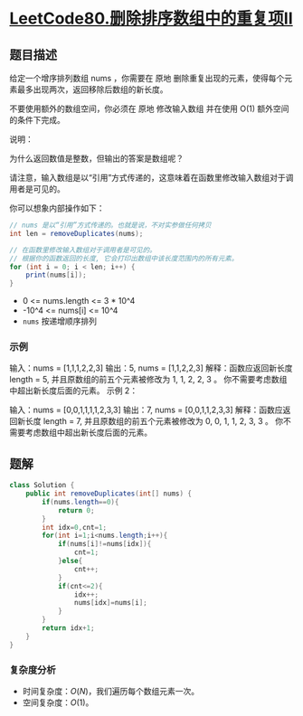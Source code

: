 # [LeetCode80.删除排序数组中的重复项II](https://leetcode-cn.com/problems/remove-duplicates-from-sorted-array-ii/)
## 题目描述
给定一个增序排列数组 nums ，你需要在 原地 删除重复出现的元素，使得每个元素最多出现两次，返回移除后数组的新长度。

不要使用额外的数组空间，你必须在 原地 修改输入数组 并在使用 O(1) 额外空间的条件下完成。

说明：

为什么返回数值是整数，但输出的答案是数组呢？

请注意，输入数组是以“引用”方式传递的，这意味着在函数里修改输入数组对于调用者是可见的。

你可以想象内部操作如下：
```java
// nums 是以“引用”方式传递的。也就是说，不对实参做任何拷贝
int len = removeDuplicates(nums);

// 在函数里修改输入数组对于调用者是可见的。
// 根据你的函数返回的长度, 它会打印出数组中该长度范围内的所有元素。
for (int i = 0; i < len; i++) {
    print(nums[i]);
}
```

- 0 <= nums.length <= 3 * 10^4
- -10^4 <= nums[i] <= 10^4
- `nums` 按递增顺序排列

### 示例

输入：nums = [1,1,1,2,2,3]
输出：5, nums = [1,1,2,2,3]
解释：函数应返回新长度 length = 5, 并且原数组的前五个元素被修改为 1, 1, 2, 2, 3 。 你不需要考虑数组中超出新长度后面的元素。
示例 2：

输入：nums = [0,0,1,1,1,1,2,3,3]
输出：7, nums = [0,0,1,1,2,3,3]
解释：函数应返回新长度 length = 7, 并且原数组的前五个元素被修改为 0, 0, 1, 1, 2, 3, 3 。 你不需要考虑数组中超出新长度后面的元素。

## 题解

```java
class Solution {
    public int removeDuplicates(int[] nums) {
        if(nums.length==0){
            return 0;
        }
        int idx=0,cnt=1;
        for(int i=1;i<nums.length;i++){
            if(nums[i]!=nums[idx]){
                cnt=1;
            }else{
                cnt++;
            }
            if(cnt<=2){
                idx++;
                nums[idx]=nums[i];
            }
        }
        return idx+1;
    }
}
```
### 复杂度分析
- 时间复杂度：$O(N)$，我们遍历每个数组元素一次。
- 空间复杂度：$O(1)$。